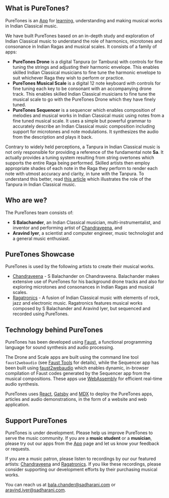 ## What is PureTones?

PureTones is an [App](https://puretones.sadharani.com/app/) for [learning](https://puretones.sadharani.com/learn/), understanding and making musical works in Indian Classical music.

We have built PureTones based on an in-depth study and exploration of Indian Classical music to understand the role of harmonics, microtones and consonance in Indian Ragas and musical scales. It consists of a family of apps:

-   **PureTones Drone** is a digital Tanpura (or Tambura) with controls for fine tuning the strings and adjusting their harmonic envelope. This enables skilled Indian Classical musicians to fine tune the harmonic envelope to suit whichever Raga they wish to perform or practice.
-   **PureTones Musical Scale** is a digital 12 note keyboard with controls for fine tuning each key to be consonant with an accompanying drone track. This enables skilled Indian Classical musicians to fine tune the musical scale to go with the PureTones Drone which they have finely tuned.
-   **PureTones Sequencer** is a sequencer which enables composition of melodies and musical works in Indian Classical music using notes from a fine tuned musical scale. It uses a simple but powerful grammar to accurately describe an Indian Classical music composition including support for microtones and note modulations. It synthesizes the audio from the description and plays it back.

Contrary to widely held perceptions, a Tanpura in Indian Classical music is not only responsible for providing a reference of the fundamental note **Sa**. It actually provides a tuning system resulting from string overtones which supports the entire Raga being performed. Skilled artists then employ appropriate shades of each note in the Raga they perform to render each note with utmost accuracy and clarity, in tune with the Tanpura. To understand this better, read [this article](https://puretones.sadharani.com/learn/tanpuraworking-1/) which illustrates the role of the Tanpura in Indian Classical music.

## Who are we?

The PureTones team consists of:

-   **S Balachander**, an Indian Classical musician, multi-instrumentalist, and inventor and performing artist of [Chandraveena](https://www.chandraveena.com/), and
-   **Aravind Iyer**, a scientist and computer engineer, music technologist and a general music enthusiast.

## PureTones Showcase

PureTones is used by the following artists to create their musical works.

- [Chandraveena](https://www.chandraveena.com) - S Balachander on Chandraveena. Balachander makes extensive use of PureTones for his background drone tracks and also for exploring microtones and consonances in Indian Ragas and musical scales.
- [Ragatronics](https://ragatronics.sadharani.com) - A fusion of Indian Classical music with elements of rock, jazz and electronic music. Ragatronics features musical works composed by S Balachander and Aravind Iyer, but sequenced and recorded using PureTones.

## Technology behind PureTones

PureTones has been developed using [Faust](https://faust.grame.fr/), a functional programming language for sound synthesis and audio processing.

The Drone and Scale apps are built using the command line tool `faust2webaudio` (see [Faust Tools](https://faustdoc.grame.fr/manual/tools/) for details), while the Sequencer app has been built using [faust2webaudio](https://github.com/grame-cncm/faust2webaudio) which enables dynamic, in-browser compilation of Faust codes generated by the Sequencer app from the musical compositions. These apps use [WebAssembly](https://webassembly.org/) for efficient real-time audio synthesis.

PureTones uses [React](https://reactjs.org), [Gatsby](https://www.gatsbyjs.com) and [MDX](https://mdxjs.com) to deploy the PureTones apps, articles and audio demonstrations, in the form of a website and web application.

## Support PureTones

PureTones is under development. Please help us improve PureTones to serve the music community. If you are a **music student** or a **musician**, please try out our apps from the [App](https://puretones.sadharani.com/app/) page and let us know your feedback or requests.

If you are a music patron, please listen to recordings by our our featured artists:  [Chandraveena](https://chandraveena.bandcamp.com/) and [Ragatronics](https://ragatronics.bandcamp.com). If you like these recordings, please consider supporting our development efforts by their purchasing musical works.

You can reach us at [bala.chander@sadharani.com](mailto:bala.chander@sadharani.com) or [aravind.iyer@sadharani.com](mailto:aravind.iyer@sadharani.com).
